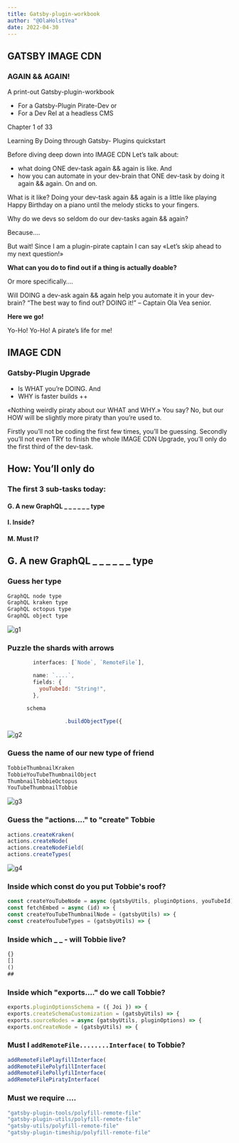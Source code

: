 ```yaml
---
title: Gatsby-plugin-workbook
author: "@OlaHolstVea"
date: 2022-04-30
---
```


## GATSBY IMAGE CDN

### AGAIN && AGAIN!

A print-out Gatsby-plugin-workbook

- For a Gatsby-Plugin Pirate-Dev or
- For a Dev Rel at a headless CMS

Chapter 1 of 33

Learning
By Doing
through
Gatsby-
Plugins
quickstart

Before diving deep down into IMAGE CDN
Let’s talk about:
- what doing ONE dev-task again && again is like. And
- how you can automate in your dev-brain that ONE dev-task by doing it again && again. On and on.


What is it like?
Doing your dev-task again && again is a little like playing Happy Birthday on a piano until the melody sticks to your fingers.

Why do we devs so seldom do our dev-tasks again && again?

Because….

But wait! Since I am a plugin-pirate captain I can say «Let’s skip ahead to my next question!»

**What can you do to find out if a thing is actually doable?**

Or more specifically….


Will DOING a dev-ask again && again help you automate it in your dev-brain?
“The best way to find out? DOING it!”  – Captain Ola Vea senior.

**Here we go!**

Yo-Ho!
Yo-Ho!
A pirate’s life for me!

## IMAGE CDN

### Gatsby-Plugin Upgrade

- Is WHAT you’re DOING. And
- WHY is faster builds ++

«Nothing weirdly piraty about our WHAT and WHY.» You say?
No, but our HOW will be slightly more piraty than you’re used to.

Firstly you’ll not be coding the first few times, you’ll be guessing.
Secondly you’ll not even TRY to finish the whole IMAGE CDN Upgrade, you’ll only do the first third of the dev-task.

## How: You’ll only do

### The first 3 sub-tasks today:

#### G. A new GraphQL _ _ _ _ _ _ type

#### I. Inside?

#### M. Must I?


## G. A new GraphQL _ _ _ _ _ _ type

### Guess her type

```js
GraphQL node type
GraphQL kraken type
GraphQL octopus type
GraphQL object type
```

![g1](./g1.jpg)


### Puzzle the shards with arrows

```js
        interfaces: [`Node`, `RemoteFile`],

        name: `....`,
        fields: {
          youTubeId: "String!",
        },

      schema

                  .buildObjectType({
```

![g2](./g2.jpg)


### Guess the name of our new type of friend

```js
TobbieThumbnailKraken
TobbieYouTubeThumbnailObject
ThumbnailTobbieOctopus
YouTubeThumbnailTobbie
```

![g3](./g3.jpg)


### Guess the "actions...." to "create" Tobbie

```js
actions.createKraken(
actions.createNode(
actions.createNodeField(
actions.createTypes(
```

![g4](./g4.jpg)


### Inside which const do you put Tobbie's roof?

```js
const createYouTubeNode = async (gatsbyUtils, pluginOptions, youTubeId) => {
const fetchEmbed = async (id) => {
const createYouTubeThumbnailNode = (gatsbyUtils) => {
const createYouTubeTypes = (gatsbyUtils) => {
```

### Inside which _ _ - will Tobbie live?

```js
{}
[]
()
##
```

### Inside which "exports...." do we call Tobbie?

```js
exports.pluginOptionsSchema = ({ Joi }) => {
exports.createSchemaCustomization = (gatsbyUtils) => {
exports.sourceNodes = async (gatsbyUtils, pluginOptions) => {
exports.onCreateNode = (gatsbyUtils) => {
```

### Must I `addRemoteFile........Interface(` to Tobbie?

```js
addRemoteFilePlayfillInterface(
addRemoteFilePolyfillInterface(
addRemoteFilePollyfilInterface(
addRemoteFilePiratyInterface(
```

### Must we require ….

```js
"gatsby-plugin-tools/polyfill-remote-file"
"gatsby-plugin-utils/polyfill-remote-file"
"gatsby-utils/polyfill-remote-file"
"gatsby-plugin-timeship/polyfill-remote-file"
```